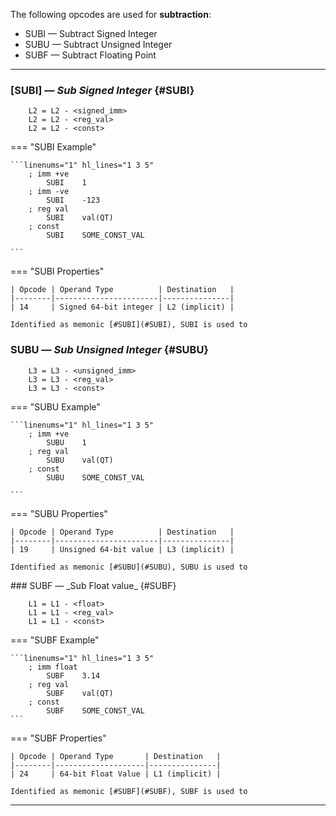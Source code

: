 The following opcodes are used for **subtraction**:

- SUBI — Subtract Signed Integer
- SUBU — Subtract Unsigned Integer
- SUBF — Subtract Floating Point

---

### [SUBI] — _Sub Signed Integer_ {#SUBI}

```title="Algorithm"
    L2 = L2 - <signed_imm>
    L2 = L2 - <reg_val>
    L2 = L2 - <const>

```

<div class="result" markdown>

=== "SUBI Example"

    ```linenums="1" hl_lines="1 3 5"
        ; imm +ve
            SUBI    1
        ; imm -ve
            SUBI    -123
        ; reg val
            SUBI    val(QT)
        ; const
            SUBI    SOME_CONST_VAL

    ```

=== "SUBI Properties"

    | Opcode | Operand Type          | Destination   |
    |--------|-----------------------|---------------|
    | 14     | Signed 64-bit integer | L2 (implicit) |

    Identified as memonic [#SUBI](#SUBI), SUBI is used to

</div>

### SUBU — _Sub Unsigned Integer_ {#SUBU}

```title="Algorithm"
    L3 = L3 - <unsigned_imm>
    L3 = L3 - <reg_val>
    L3 = L3 - <const>

```

<div class="result" markdown>

=== "SUBU Example"

    ```linenums="1" hl_lines="1 3 5"
        ; imm +ve
            SUBU    1
        ; reg val
            SUBU    val(QT)
        ; const
            SUBU    SOME_CONST_VAL

    ```

=== "SUBU Properties"

    | Opcode | Operand Type          | Destination   |
    |--------|-----------------------|---------------|
    | 19     | Unsigned 64-bit value | L3 (implicit) |

    Identified as memonic [#SUBU](#SUBU), SUBU is used to

</div>
### SUBF — _Sub Float value_ {#SUBF}

```title="Algorithm"
    L1 = L1 - <float>
    L1 = L1 - <reg_val>
    L1 = L1 - <const>

```

<div class="result" markdown>

=== "SUBF Example"

    ```linenums="1" hl_lines="1 3 5"
        ; imm float
            SUBF    3.14
        ; reg val
            SUBF    val(QT)
        ; const
            SUBF    SOME_CONST_VAL
    ```

=== "SUBF Properties"

    | Opcode | Operand Type       | Destination   |
    |--------|--------------------|---------------|
    | 24     | 64-bit Float Value | L1 (implicit) |

    Identified as memonic [#SUBF](#SUBF), SUBF is used to

</div>

---
